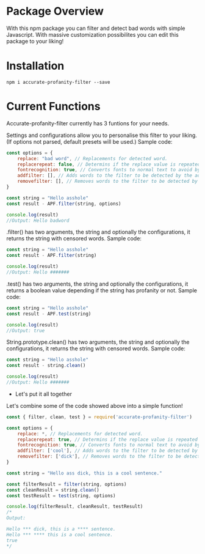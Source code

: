 # Package Overview

With this npm package you can filter and detect bad words with simple Javascript. With massive customization possibilites you can edit this package to your liking!

# Installation

`npm i accurate-profanity-filter --save`

# Current Functions

Accurate-profanity-filter currently has 3 funtions for your needs.

Settings and configurations allow you to personalise this filter to your liking. (If options not parsed, default presets will be used.)
Sample code:
```js
const options = {
    replace: "bad word", // Replacements for detected word.
    replacerepeat: false, // Determins if the replace value is repeated for every character of detected word. 
    fontrecognition: true, // Converts fonts to normal text to avoid bypass (May not support every font)
    addfilter: [], // Adds words to the filter to be detected by the advanced algorithm
    removefilter: [], // Removes words to the filter to be detected by the advanced algorithm
}

const string = "Hello asshole"
const result - APF.filter(string, options)

console.log(result)
//Output: Hello badword
```

.filter() has two arguments, the string and optionally the configurations, it returns the string with censored words.
Sample code:
```js
const string = "Hello asshole"
const result - APF.filter(string)

console.log(result)
//Output: Hello #######
```

.test() has two arguments, the string and optionally the configurations, it returns a boolean value depending if the string has profanity or not.
Sample code:
```js
const string = "Hello asshole"
const result - APF.test(string)

console.log(result)
//Output: true
```

String.prototype.clean() has two arguments, the string and optionally the configurations, it returns the string with censored words.
Sample code:
```js
const string = "Hello asshole"
const result - string.clean()

console.log(result)
//Output: Hello #######
```

+ Let's put it all together

Let's combine some of the code showed above into a simple function!

```js
const { filter, clean, test } = require('accurate-profanity-filter')

const options = {
    replace: *, // Replacements for detected word.
    replacerepeat: true, // Determins if the replace value is repeated for every character of detected word. 
    fontrecognition: true, // Converts fonts to normal text to avoid bypass (May not support every font)
    addfilter: ['cool'], // Adds words to the filter to be detected by the advanced algorithm
    removefilter: ['dick'], // Removes words to the filter to be detected by the advanced algorithm
}

const string = "Hello ass dick, this is a cool sentence."

const filterResult = filter(string, options)
const cleanResult = string.clean()
const testResult = test(string, options)

console.log(filterResult, cleanResult, testResult)
/*
Output:

Hello *** dick, this is a **** sentence.
Hello *** **** this is a cool sentence.
true
*/
```